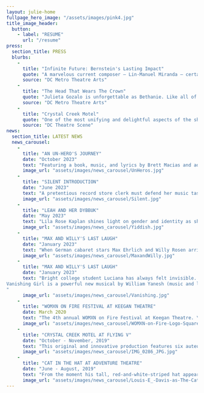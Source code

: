 ```yaml
---
layout: julie-home
fullpage_hero_image: "/assets/images/pink4.jpg"
title_image_header:
  button:
    - label: "RESUME"
      url: "/resume"
press:
  section_title: PRESS
  blurbs:
    - 
      title: "Infinite Future: Bernstein's Lasting Impact"
      quote: "A marvelous current composer – Lin-Manuel Miranda – certainly seems to be influenced by Bernstein, and his pulsating song “Carnival De Barrio” from In the Heights was delivered with a lusty and earthy interpretation by Julieta Gozalo that was absolutely thrilling to listen to."
      source: "DC Metro Theatre Arts"
    - 
      title: "The Head That Wears The Crown"
      quote: "Julieta Gozalo is unforgettable as Bethanie. Like all of Villanueva’s characters, Bethanie’s perfect life is only skin-deep, and Gozalo provides a very genuine feeling to a girl who uses high school politics as a coping mechanism for troubling home issues. Gozalo navigates the character’s age change from the first half to the second half incredibly well, growing from submissive to her friends, to ambivalent without any feeling of emotional whiplash."
      source: "DC Metro Theatre Arts"
    - 
      title: "Crystal Creek Motel"
      quote: "One of the most unifying and delightful aspects of the show is the cleaning staff, played by Gozalo and Denman, who not only reset the stage between each scene, but also get their own, nearly wordless yet entirely satisfying, story arc."
      source: "DC Theatre Scene"
news:
  section_title: LATEST NEWS
  news_carousel:
    - 
      title: "AN UN-HERO'S JOURNEY"
      date: "October 2023"
      text: "Featuring a book, music, and lyrics by Brett Macias and additional book and lyrics by Jessica Carmona, the new musical is based on events from Macias’ life. The story follows Hector Gonzalez and his half-sister, Jasmine, as they travel to Costa Rica in search of their father, who went missing under mysterious circumstances six years earlier."
      image_url: "assets/images/news_carousel/UnHeros.jpg"
    - 
      title: "SILENT INTRODUCTION"
      date: "June 2023"
      text: "A pretentious record store clerk must defend her music taste after a finance bro tries to purchase a rare used record."
      image_url: "assets/images/news_carousel/Silent.jpg"
    - 
      title: "LEAH AND HER DYBBUK"
      date: "May 2023"
      text: "Lila Rose Kaplan shines light on gender and identity as she reimagines Ansky’s classic Yiddish play, The Dybbuk. Her new play is a comic drama about a photographer and a Rabbi and their history with The Dybbuk. With a female ensemble, they revisit key moments from this classic story as they grapple with understanding a woman’s role in Jewish life and Jewish lore. What they discover is that new storytellers and new heroines are needed for love to truly flourish. Be the first audience ever to hear this early draft of a queer feminist take on the play that has haunted audiences for centuries."
      image_url: "assets/images/news_carousel/Yiddish.jpg"
    - 
      title: "MAX AND WILLY'S LAST LAUGH"
      date: "January 2023"
      text: "When German cabaret stars Max Ehrlich and Willy Rosen arrived at the Westerbork Transit Camp in 1942, the star-struck commandant said, “A train leaves here for Auschwitz every Tuesday morning. If you do a cabaret performance on Monday nights, it will lift morale. And if you’re funny, you won’t have to get on the train!” So they were funny. For 18 months, they performed the funniest cabaret in Europe. This true story comes to life in Max & Willy’s Last Laugh, a new musical play based upon the actual comedy sketches, songs, and jokes that have been forgotten for over 70 years—until now"
      image_url: "assets/images/news_carousel/MaxandWilly.jpg"
    - 
      title: "MAX AND WILLY'S LAST LAUGH"
      date: "January 2023"
      text: "Bright college student Luciana has always felt invisible. She leans on her one best friend, crushes on the girl at the comic shop from afar, and toils at writing alone. Suddenly, Luciana acquires electricity-related superpowers and finds that, like a battery, she’s slowly fading out. Can she figure out how to be seen before it’s too late?
Vanishing Girl is a powerful new musical by William Yanesh (music and lyrics) and Hope Villanueva (book) and directed by Eric Jordan Young about feeling invisible and learning you’re not.
"
      image_url: "assets/images/news_carousel/Vanishing.jpg"
    - 
      title: "WOMXN ON FIRE FESTIVAL AT KEEGAN THEATRE"
      date: March 2020
      text: "The 4th annual WOMXN on Fire Festival at Keegan Theatre. \n Over the course of a week, audiences had the opportunity to interact with an exciting and eclectic group of new works, emerging playwrights, and directors and performers."
      image_url: "assets/images/news_carousel/WOMXN-on-Fire-Logo-Square_edited_edited.jpg"
    - 
      title: "CRYSTAL CREEK MOTEL AT FLYING V"
      date: "October - November, 2019"
      text: "This original and innovative production features six auteur directors, a stellar ensemble of actors, and a complement of Flying V’s finest designers, teaming together to tell twelve distinct stories set in the same motel room over the course of a year."
      image_url: "assets/images/news_carousel/IMG_0286_JPG.jpg"
    - 
      title: "CAT IN THE HAT AT ADVENTURE THEATRE"
      date: "June - August, 2019"
      text: "From the moment his tall, red-and-white-striped hat appears around the door, Sally and her brother know that the cat in the hat is the funniest, most mischievous cat they have ever met. With the trickiest of tricks and craziest of ideas, he is certainly fun to play with. But what will mom find when she gets home?"
      image_url: "assets/images/news_carousel/Louis-E_-Davis-as-The-Cat-Caroline-Wolfs.jpg"
---
```


